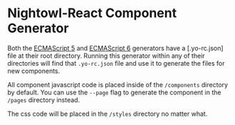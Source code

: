 # Nightowl-React Component Generator

Both the [ECMAScript 5]() and [ECMAScript 6]() generators have a [.yo-rc.json] file at their root directory. Running this generator within any of their directories will find that `.yo-rc.json` file and use it to generate the files for new components.

All component javascript code is placed inside of the `/components` directory by default. You can use the `--page` flag to generate the component in the `/pages` directory instead.

The css code will be placed in the `/styles` directory no matter what.